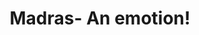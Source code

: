 ---
title: Madras- An emotion!
menu:
  sidebar:
    name: Madras- An emotion!
    identifier: Madras-An-Emotion
    weight: 300
---